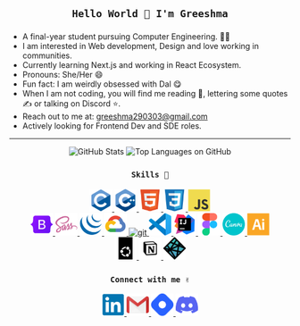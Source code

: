 <div align="center">
  <h2>

    Hello World 👋 I'm Greeshma

  </h2>
</div>

- A final-year student pursuing Computer Engineering. 👩‍🎓
- I am interested in Web development, Design and love working in communities.
- Currently learning Next.js and working in React Ecosystem.
- Pronouns: She/Her 😄
- Fun fact: I am weirdly obsessed with Dal 😋
- When I am not coding, you will find me reading 📖, lettering some quotes ✍ or talking on Discord ⭐.
- Reach out to me at: greeshma290303@gmail.com
- Actively looking for Frontend Dev and SDE roles.
---

<div align="center">
  
  ![GitHub Stats](http://github-profile-summary-cards.vercel.app/api/cards/stats?username=greeshma2903&theme=github_dark)
  ![Top Languages on GitHub](http://github-profile-summary-cards.vercel.app/api/cards/most-commit-language?username=greeshma2903&theme=github_dark)

<div>

<div align="center">
  <h3>
    
    Skills 💪
    
  </h3>

  <a href="https://devdocs.io/c/" target="_blank">
    <img src="https://github.com/devicons/devicon/blob/master/icons/c/c-original.svg" width="40" height="40" title="C-lanuage" alt="C lang" />
  </a>

  <a href="https://www.w3schools.com/cpp/" target="_blank">
    <img src="https://github.com/devicons/devicon/blob/master/icons/cplusplus/cplusplus-original.svg" alt="c++" title="c++" width="40" height="40"/>
  </a> 
  
  <a href="https://developer.mozilla.org/en-US/docs/Web/HTML" target="_blank">
    <img src="https://github.com/devicons/devicon/blob/master/icons/html5/html5-original.svg" alt="html5" width="40" height="40" title="HTML5"/>
  </a>
  
  <a href="https://developer.mozilla.org/en-US/docs/Web/CSS" target="_blank">
    <img src="https://github.com/devicons/devicon/blob/master/icons/css3/css3-original.svg" alt="css3" width="40" height="40" title="CSS3"/>
  </a>

  <a href="https://developer.mozilla.org/en-US/docs/Web/JavaScript" target="_blank">
    <img src="https://github.com/devicons/devicon/blob/master/icons/javascript/javascript-original.svg" alt="javascript" width="40" height="40"/>
  </a>
<!--  technologies  -->
  <br>
  <a href="https://getbootstrap.com/" target="_blank">
    <img src="https://github.com/devicons/devicon/blob/master/icons/bootstrap/bootstrap-original.svg" width="40" height="40" alt="bootstrap" title="bootstrap"/>
  </a>
  
  <a href="https://sass-lang.com/" target="_blank">
    <img src="https://github.com/devicons/devicon/blob/master/icons/sass/sass-original.svg" width="40" height="40" alt="sass" title="sass"/>
  </a>
  
  <a href="https://jquery.com/" target="_blank">
    <img src="https://github.com/devicons/devicon/blob/master/icons/jquery/jquery-original.svg" alt="jquery" width="40" height="40"/>
  </a>
  
  <a href="https://cloud.google.com/docs/" target="_blank">
    <img src="https://github.com/devicons/devicon/blob/master/icons/googlecloud/googlecloud-original.svg" width="40" height="40" title="Google Cloud Platform" alt="google cloud platform"/>
  </a>

  <a href="https://git-scm.com/" target="_blank">
    <img src="https://www.vectorlogo.zone/logos/git-scm/git-scm-icon.svg" title="git" alt="git" width="40" height="40"/>
  </a>

  <a href="https://code.visualstudio.com/" target="_blank">
    <img src="https://github.com/devicons/devicon/blob/master/icons/vscode/vscode-original.svg" alt="vs code" title="vs code" width="40" height="40"/>
  </a>

  <a href="https://www.jetbrains.com/idea/" target="_blank">
    <img src="https://github.com/devicons/devicon/blob/master/icons/intellij/intellij-original.svg" alt="intellij" width="40" height="40"/>
  </a>

  <a href="https://www.figma.com/" target="_blank">
    <img src="https://github.com/devicons/devicon/blob/master/icons/figma/figma-original.svg" alt="figma" title="figma" width="40" height="40"/>
  </a>

  <a href="https://www.canva.com/" target="_blank">
    <img src="https://github.com/devicons/devicon/blob/master/icons/canva/canva-original.svg" width="40" height="40" alt="canva" title="canva"/>
  </a>
  
  <a href="https://helpx.adobe.com/in/illustrator/user-guide.html" target="_blank">
    <img src="https://github.com/devicons/devicon/blob/master/icons/illustrator/illustrator-plain.svg" width="40" height="40" alt="adobe illustrator" title="illustrator"/>
  </a>
  
<!--  other skills  -->
  <br>
  <a href="https://ubuntu.com/" target="_blank">
    <img src="https://github.com/devicons/devicon/blob/master/icons/ubuntu/ubuntu-plain.svg" width="40" height="40" alt="ubuntu"/>
  </a>
  
  <a href="https://notion.so" target="_blank">
    <img src="./images/notion.svg" width="40" height="40" alt="notion" title="notion"/>
  </a>
  
  <a href="https://docs.netlify.com/" target="_blank">
    <img src="./images/netlify.svg" width="40" height="40" alt="netlify" title="netlify"/>
  </a>

</div>

<div align="center">
  <h3>
    
    Connect with me ✌
    
  </h3>
  
  <a href="https://www.linkedin.com/in/m-greeshma/" target="_blank">
    <img src="https://github.com/devicons/devicon/blob/master/icons/linkedin/linkedin-original.svg" alt="linkedin" title="linkedin" width="40" height="40" />
  </a>

  <a href="mailto:greeshmam@duck.com">
    <img src="./images/gmail.svg" alt="gmail" title="gmail" width="40" height="40" />
  </a>

  <a href="https://gree.hashnode.dev/" target="_blank">
    <img src="./images/hashnode.png" alt="hashnode blog" title="hashnode" width="40" height="40" />
  </a>

  <a href="https://discord.com/users/748202877566320750" target="_blank">
    <img src="./images/discord.png" alt="hashnode blog" title="hashnode" width="40" height="40" />
  </a>

</div>
